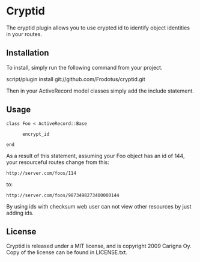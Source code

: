 # Cryptid

The cryptid plugin allows you to use crypted id to identify object identities in your routes.

## Installation

To install, simply run the following command from your project.

  script/plugin install git://github.com/Frodotus/cryptid.git

Then in your ActiveRecord model classes simply add the include statement.

## Usage

    class Foo < ActiveRecord::Base

          encrypt_id

    end

As a result of this statement, assuming your Foo object has an id of 144, your resourceful routes
change from this:

    http://server.com/foos/114

to:

    http://server.com/foos/9873498273400000144

By using ids with checksum web user can not view other resources by just adding ids.


## License
Cryptid is released under a MIT license, and is copyright 2009 Carigna Oy. Copy of the license can be found in LICENSE.txt.
